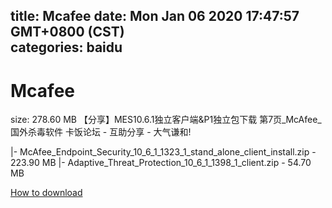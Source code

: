 
title: Mcafee
date: Mon Jan 06 2020 17:47:57 GMT+0800 (CST)    
categories: baidu
---

# Mcafee
size: 278.60 MB
 【分享】MES10.6.1独立客户端&P1独立包下载 第7页_McAfee_国外杀毒软件 卡饭论坛 - 互助分享 - 大气谦和!
 
|- McAfee_Endpoint_Security_10_6_1_1323_1_stand_alone_client_install.zip - 223.90 MB
|- Adaptive_Threat_Protection_10_6_1_1398_1_client.zip - 54.70 MB

[How to download](https://bpcam.bemobtrk.com/go/2ceec3aa-1ca2-46d6-b9ff-aaa5c184517c?jno=3560)